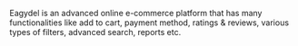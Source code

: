 Eagydel is an advanced online e-commerce platform
that has many functionalities like add to cart,
payment method, ratings & reviews, various
types of filters, advanced search, reports
etc.
